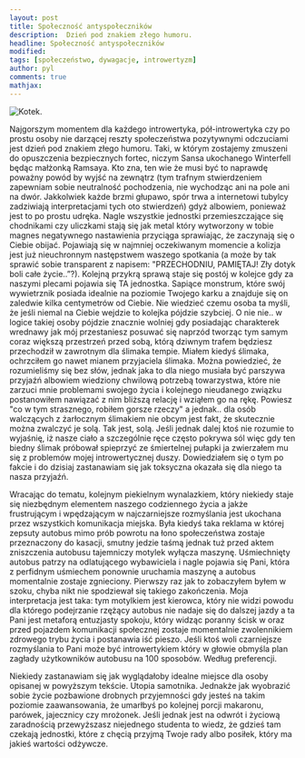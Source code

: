 ```yaml
---
layout: post
title: Społeczność antyspołeczników
description:  Dzień pod znakiem złego humoru.
headline: Społeczność antyspołeczników
modified: 
tags: [społeczeństwo, dywagacje, introwertyzm]
author: pyl
comments: true
mathjax:
---
```


![Kotek.](http://dywagacje-spoleczne.pl/images/cat.jpg)

Najgorszym momentem dla każdego introwertyka, pół-introwertyka czy po prostu osoby nie darzącej reszty społeczeństwa pozytywnymi odczuciami jest dzień pod znakiem złego humoru. Taki, w którym zostajemy zmuszeni do opuszczenia bezpiecznych fortec, niczym Sansa ukochanego Winterfell będąc małżonką Ramsaya. Kto zna, ten wie że musi być to naprawdę poważny powód by wyjść na zewnątrz (tym trafnym stwierdzeniem zapewniam sobie neutralność pochodzenia, nie wychodząc ani na pole ani na dwór. Jakkolwiek każde brzmi głupawo, spór trwa a internetowi tubylcy zadziwiają interpretacjami tych oto stwierdzeń) gdyż albowiem, ponieważ jest to po prostu udręka. Nagle wszystkie jednostki przemieszczające się chodnikami czy uliczkami stają się jak metal który wytworzony w tobie magnes negatywnego nastawienia przyciąga sprawiając, że zaczynają  się o Ciebie obijać. Pojawiają się w najmniej oczekiwanym momencie a kolizja jest już nieuchronnym następstwem waszego spotkania (a może by tak sprawić sobie transparent z napisem: "PRZECHODNIU, PAMIĘTAJ! Zły dotyk boli całe życie..”?). Kolejną przykrą sprawą staje się postój w kolejce gdy za naszymi plecami pojawia się TA jednostka. Sapiące monstrum, które swój wywietrznik posiada idealnie na poziomie Twojego karku a znajduje się on zaledwie kilka centymetrów od Ciebie. Nie wiedzieć czemu osoba ta myśli, że jeśli niemal na Ciebie wejdzie to kolejka pójdzie szybciej. O nie nie.. w logice takiej osoby pójdzie znacznie wolniej gdy posiadając charakterek wrednawy jak mój przestaniesz posuwać się naprzód tworząc tym samym coraz większą przestrzeń przed sobą, którą dziwnym trafem będziesz przechodził w zawrotnym dla ślimaka tempie. Miałem kiedyś ślimaka, ochrzciłem go nawet mianem przyjaciela ślimaka. Można powiedzieć, że rozumieliśmy się bez słów, jednak jaka to dla niego musiała być parszywa przyjaźń albowiem wiedziony chwilową potrzebą towarzystwa, które nie zarzuci mnie problemami swojego życia i kolejnego nieudanego związku postanowiłem nawiązać z nim bliższą relację i wziąłem go na rękę. Powiesz "co w tym strasznego, robiłem gorsze rzeczy" a jednak.. dla osób walczących z żarłocznym ślimakiem nie obcym jest fakt, że skutecznie można zwalczyć je solą. Tak jest, solą. Jeśli jednak dalej ktoś nie rozumie to wyjaśnię, iż nasze ciało a szczególnie ręce często pokrywa sól więc gdy ten biedny ślimak próbował spieprzyć ze śmiertelnej pułapki ja zwierzałem mu się z problemów mojej introwertycznej duszy. Dowiedziałem się o tym po fakcie i do dzisiaj zastanawiam się jak toksyczna okazała się dla niego ta nasza przyjaźń.

Wracając do tematu, kolejnym piekielnym wynalazkiem, który niekiedy staje się niezbędnym elementem naszego codziennego życia a jakże frustrującym i wpędzającym w najczarniejsze rozmyślania jest ukochana przez wszystkich komunikacja miejska. Była kiedyś taka reklama w której zepsuty autobus mimo prób powrotu na łono społeczeństwa zostaje przeznaczony do kasacji, smutny jedzie taśmą jednak tuż przed aktem zniszczenia autobusu tajemniczy motylek wyłącza maszynę. Uśmiechnięty autobus patrzy na odlatującego wybawiciela i nagle pojawia się Pani, która z perfidnym uśmiechem ponownie uruchamia maszynę a autobus momentalnie zostaje zgnieciony. Pierwszy raz jak to zobaczyłem byłem w szoku, chyba nikt nie spodziewał się takiego zakończenia. Moja interpretacja jest taka: tym motylkiem jest kierowca, który nie widzi powodu dla którego podejrzanie rzężący autobus nie nadaje się do dalszej jazdy a ta Pani jest metaforą entuzjasty spokoju, który widząc poranny ścisk w oraz przed pojazdem komunikacji społecznej zostaje momentalnie zwolennikiem zdrowego trybu życia i postanawia iść pieszo. Jeśli ktoś woli czarniejsze rozmyślania to Pani może być introwertykiem który w głowie obmyśla plan zagłady użytkowników autobusu na 100 sposobów. Według preferencji.

Niekiedy zastanawiam się jak wyglądałoby idealne miejsce dla osoby opisanej w powyższym tekście. Utopia samotnika. Jednakże jak wyobrazić sobie życie pozbawione drobnych przyjemności gdy jesteś na takim poziomie zaawansowania, że umarłbyś po kolejnej porcji makaronu, parówek, jajecznicy czy mrożonek. Jeśli jednak jest na odwrót i życiową zaradnością przewyższasz niejednego studenta to wiedz, że gdzieś tam czekają jednostki, które z chęcią przyjmą Twoje rady albo posiłek, który ma jakieś wartości odżywcze.

